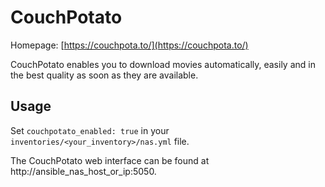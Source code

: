 
# CouchPotato

Homepage: [https://couchpota.to/](https://couchpota.to/)

CouchPotato enables you to download movies automatically, easily and in the best quality as soon as they are available.

## Usage

Set `couchpotato_enabled: true` in your `inventories/<your_inventory>/nas.yml` file.

The CouchPotato web interface can be found at http://ansible_nas_host_or_ip:5050.
